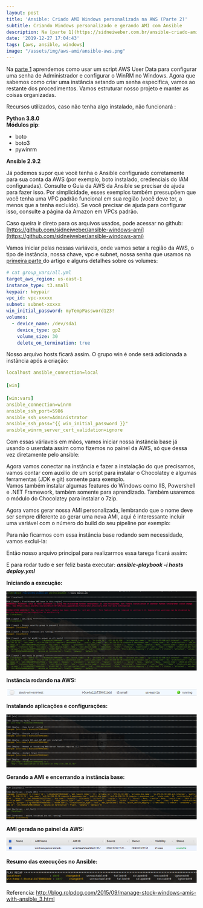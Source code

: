 ```yaml
---
layout: post
title: 'Ansible: Criado AMI Windows personalizada na AWS (Parte 2)'
subtitle: Criando Windows personalizado e gerando AMI com Ansible
description: Na [parte 1](https://sidneiweber.com.br/ansible-criado-ami-windows-personalizada-na-aws-parte-1/) aprendemos como usar um script AWS User Data para configurar uma senha de Administrador e configurar o WinRM no Windows. Agora que sabemos como criar uma instância setando um senha especifica, vamos ao restante dos procedimentos.  Vamos estruturar nosso projeto e manter as coisas organizadas.
date: '2019-12-27 17:04:43'
tags: [aws, ansible, windows]
image: "/assets/img/aws-ami/ansible-aws.png"
---
```


Na [parte 1](https://sidneiweber.com.br/ansible-criado-ami-windows-personalizada-na-aws-parte-1/) aprendemos como usar um script AWS User Data para configurar uma senha de Administrador e configurar o WinRM no Windows. Agora que sabemos como criar uma instância setando um senha especifica, vamos ao restante dos procedimentos.  Vamos estruturar nosso projeto e manter as coisas organizadas.

Recursos utilizados, caso não tenha algo instalado, não funcionará :

**Python 3.8.0**<br />
**Módulos pip**:<br />
* boto<br />
* boto3<br />
* pywinrm
 
 **Ansible 2.9.2**

Já podemos supor que você tenha o Ansible configurado corretamente para sua conta da AWS (por exemplo, boto instalado, credenciais do IAM configuradas). Consulte o Guia da AWS da Ansible se precisar de ajuda para fazer isso. Por simplicidade, esses exemplos também pressupõem que você tenha uma VPC padrão funcional em sua região (você deve ter, a menos que a tenha excluído). Se você precisar de ajuda para configurar isso, consulte a página da Amazon em VPCs padrão.

Caso queira ir direto para os arquivos usados, pode acessar no github: [https://github.com/sidneiweber/ansible-windows-ami](https://github.com/sidneiweber/ansible-windows-ami)

Vamos iniciar pelas nossas variáveis, onde vamos setar a região da AWS, o tipo de instância, nossa chave, vpc e subnet, nossa senha que usamos na [primeira parte ](https://sidneiweber.com.br/ansible-criado-ami-windows-personalizada-na-aws-parte-1/) do artigo e alguns detalhes sobre os volumes:

```yaml
# cat group_vars/all.yml
target_aws_region: us-east-1
instance_type: t3.small
keypair: keypair
vpc_id: vpc-xxxxx
subnet: subnet-xxxxx
win_initial_password: myTempPassword123!
volumes:
  - device_name: /dev/sda1
    device_type: gp2
    volume_size: 30
    delete_on_termination: true
```

Nosso arquivo hosts ficará assim. O grupo win é onde será adicionada a instância após a criação: <br />

```yml
localhost ansible_connection=local

[win]

[win:vars]
ansible_connection=winrm
ansible_ssh_port=5986
ansible_ssh_user=Administrator
ansible_ssh_pass="{{ win_initial_password }}"
ansible_winrm_server_cert_validation=ignore
```

Com essas váriaveis em mãos, vamos iniciar nossa instância base já usando o userdata assim como fizemos no painel da AWS, só que dessa vez diretamente pelo ansible: <br />

<script src="https://gist.github.com/sidneiweber/d229e9fc41249683f505dc4566566e18.js"></script>

Agora vamos conectar na instância e fazer a instalação do que precisamos, vamos contar com auxilio de um script para instalar o Chocolatey e algumas ferramentas (JDK e git) somente para exemplo. <br />
Vamos também instalar algumas features do Windows como IIS, Powershell e .NET Framework, também somente para aprendizado. Também usaremos o módulo do Chocolatey para instalar o 7zip. <br />

<script src="https://gist.github.com/sidneiweber/66df2a3f64afd13054b0f46c374be344.js"></script>

<script src="https://gist.github.com/sidneiweber/355aef53cef5d3830b7ebae241011250.js"></script>

Agora vamos gerar nossa AMI personalizada, lembrando que o nome deve ser sempre diferente ao gerar uma nova AMI, aqui é interessante incluir uma variável com o número do build do seu pipeline por exemplo: <br />

<script src="https://gist.github.com/sidneiweber/d7d3704c942ef1baf4d25995d96be36a.js"></script>

Para não ficarmos com essa instância base rodando sem necessidade, vamos exclui-la: <br />

<script src="https://gist.github.com/sidneiweber/9b3d8791ad11cf0a7ad798446b58b6d1.js"></script>

Então nosso arquivo principal para realizarmos essa tarega ficará assim: <br />

<script src="https://gist.github.com/sidneiweber/a59cfe0e7de5e2d410b8cdf0c2030528.js"></script>

E para rodar tudo e ser feliz basta executar: ***ansible-playbook -i hosts deploy.yml***

**Iniciando a execução:**

![Iniciando Instância](/assets/img/aws-ami/1.png)

**Instância rodando na AWS:**

![Instância iniciada](/assets/img/aws-ami/5.png)

**Instalando aplicações e configurações:**

![Realizando deploy das aplicações](/assets/img/aws-ami/2.png)

**Gerando a AMI e encerrando a instância base:**

![Gerando a AMI e encerrando instância](/assets/img/aws-ami/3.png)

**AMI gerada no painel da AWS:**

![AMI gerada](/assets/img/aws-ami/6.png)

**Resumo das execuções no Ansible:**

![Resumo das execuções](/assets/img/aws-ami/4.png)


Referencia: http://blog.rolpdog.com/2015/09/manage-stock-windows-amis-with-ansible_3.html
